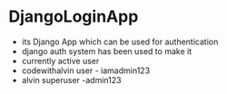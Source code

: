 # DjangoLoginApp<br>
* its Django App which can be used for authentication<br>
* django auth system has been used to make it<br>
* currently active user<br>
* codewithalvin user - iamadmin123<br>
* alvin superuser -admin123
